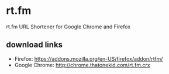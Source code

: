 rt.fm
=====

rt.fm URL Shortener for Google Chrome and Firefox

download links
--------------

* Firefox: https://addons.mozilla.org/en-US/firefox/addon/rtfm/
* Google Chrome: http://chrome.thatonekid.com/rt.fm.crx
